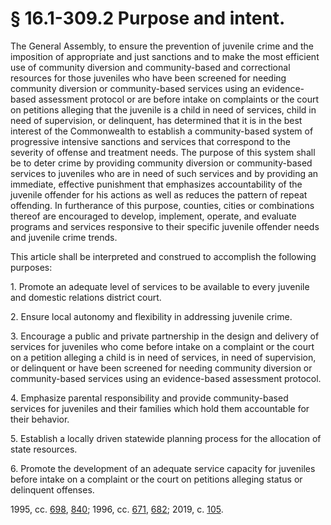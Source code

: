 # § 16.1-309.2 Purpose and intent.

<p>The General Assembly, to ensure the prevention of juvenile crime and the imposition of appropriate and just sanctions and to make the most efficient use of community diversion and community-based and correctional resources for those juveniles who have been screened for needing community diversion or community-based services using an evidence-based assessment protocol or are before intake on complaints or the court on petitions alleging that the juvenile is a child in need of services, child in need of supervision, or delinquent, has determined that it is in the best interest of the Commonwealth to establish a community-based system of progressive intensive sanctions and services that correspond to the severity of offense and treatment needs. The purpose of this system shall be to deter crime by providing community diversion or community-based services to juveniles who are in need of such services and by providing an immediate, effective punishment that emphasizes accountability of the juvenile offender for his actions as well as reduces the pattern of repeat offending. In furtherance of this purpose, counties, cities or combinations thereof are encouraged to develop, implement, operate, and evaluate programs and services responsive to their specific juvenile offender needs and juvenile crime trends.</p><p>This article shall be interpreted and construed to accomplish the following purposes:</p><p>1. Promote an adequate level of services to be available to every juvenile and domestic relations district court.</p><p>2. Ensure local autonomy and flexibility in addressing juvenile crime.</p><p>3. Encourage a public and private partnership in the design and delivery of services for juveniles who come before intake on a complaint or the court on a petition alleging a child is in need of services, in need of supervision, or delinquent or have been screened for needing community diversion or community-based services using an evidence-based assessment protocol.</p><p>4. Emphasize parental responsibility and provide community-based services for juveniles and their families which hold them accountable for their behavior.</p><p>5. Establish a locally driven statewide planning process for the allocation of state resources.</p><p>6. Promote the development of an adequate service capacity for juveniles before intake on a complaint or the court on petitions alleging status or delinquent offenses.</p><p>1995, cc. <a href='http://lis.virginia.gov/cgi-bin/legp604.exe?951+ful+CHAP0698'>698</a>, <a href='http://lis.virginia.gov/cgi-bin/legp604.exe?951+ful+CHAP0840'>840</a>; 1996, cc. <a href='http://lis.virginia.gov/cgi-bin/legp604.exe?961+ful+CHAP0671'>671</a>, <a href='http://lis.virginia.gov/cgi-bin/legp604.exe?961+ful+CHAP0682'>682</a>; 2019, c. <a href='http://lis.virginia.gov/cgi-bin/legp604.exe?191+ful+CHAP0105'>105</a>.</p>